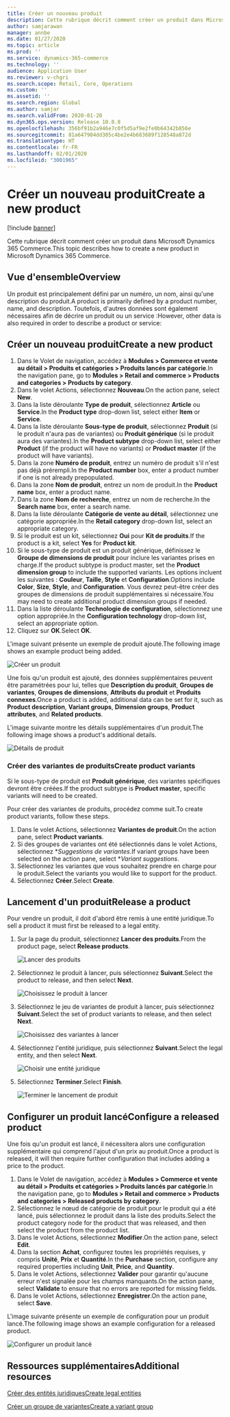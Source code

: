 ```yaml
---
title: Créer un nouveau produit
description: Cette rubrique décrit comment créer un produit dans Microsoft Dynamics 365 Commerce.
author: samjarawan
manager: annbe
ms.date: 01/27/2020
ms.topic: article
ms.prod: ''
ms.service: dynamics-365-commerce
ms.technology: ''
audience: Application User
ms.reviewer: v-chgri
ms.search.scope: Retail, Core, Operations
ms.custom: ''
ms.assetid: ''
ms.search.region: Global
ms.author: samjar
ms.search.validFrom: 2020-01-20
ms.dyn365.ops.version: Release 10.0.8
ms.openlocfilehash: 356bf91b2a946e7c0f5d5af9e2fe0b64342b856e
ms.sourcegitcommit: 81a647904dd305c4be2e4b683689f128548a872d
ms.translationtype: HT
ms.contentlocale: fr-FR
ms.lasthandoff: 02/01/2020
ms.locfileid: "3001965"
---
```

# <a name="create-a-new-product"></a><span data-ttu-id="614a8-103">Créer un nouveau produit</span><span class="sxs-lookup"><span data-stu-id="614a8-103">Create a new product</span></span>


[!include [banner](includes/banner.md)]

<span data-ttu-id="614a8-104">Cette rubrique décrit comment créer un produit dans Microsoft Dynamics 365 Commerce.</span><span class="sxs-lookup"><span data-stu-id="614a8-104">This topic describes how to create a new product in Microsoft Dynamics 365 Commerce.</span></span>

## <a name="overview"></a><span data-ttu-id="614a8-105">Vue d'ensemble</span><span class="sxs-lookup"><span data-stu-id="614a8-105">Overview</span></span>

<span data-ttu-id="614a8-106">Un produit est principalement défini par un numéro, un nom, ainsi qu'une description du produit.</span><span class="sxs-lookup"><span data-stu-id="614a8-106">A product is primarily defined by a product number, name, and description.</span></span> <span data-ttu-id="614a8-107">Toutefois, d'autres données sont également nécessaires afin de décrire un produit ou un service :</span><span class="sxs-lookup"><span data-stu-id="614a8-107">However, other data is also required in order to describe a product or service:</span></span>

## <a name="create-a-new-product"></a><span data-ttu-id="614a8-108">Créer un nouveau produit</span><span class="sxs-lookup"><span data-stu-id="614a8-108">Create a new product</span></span>

1. <span data-ttu-id="614a8-109">Dans le Volet de navigation, accédez à **Modules \> Commerce et vente au détail \> Produits et catégories \> Produits lancés par catégorie**.</span><span class="sxs-lookup"><span data-stu-id="614a8-109">In the navigation pane, go to **Modules \> Retail and commerce \> Products and categories \> Products by category**.</span></span>
1. <span data-ttu-id="614a8-110">Dans le volet Actions, sélectionnez **Nouveau**.</span><span class="sxs-lookup"><span data-stu-id="614a8-110">On the action pane, select **New**.</span></span>
1. <span data-ttu-id="614a8-111">Dans la liste déroulante **Type de produit**, sélectionnez **Article** ou **Service**.</span><span class="sxs-lookup"><span data-stu-id="614a8-111">In the **Product type** drop-down list, select either **Item** or **Service**.</span></span>
1. <span data-ttu-id="614a8-112">Dans la liste déroulante **Sous-type de produit**, sélectionnez **Produit** (si le produit n'aura pas de variantes) ou **Produit générique** (si le produit aura des variantes).</span><span class="sxs-lookup"><span data-stu-id="614a8-112">In the **Product subtype** drop-down list, select either **Product** (if the product will have no variants) or **Product master** (if the product will have variants).</span></span>
1. <span data-ttu-id="614a8-113">Dans la zone **Numéro de produit**, entrez un numéro de produit s'il n'est pas déjà prérempli.</span><span class="sxs-lookup"><span data-stu-id="614a8-113">In the **Product number** box, enter a product number if one is not already prepopulated.</span></span>
1. <span data-ttu-id="614a8-114">Dans la zone **Nom de produit**, entrez un nom de produit.</span><span class="sxs-lookup"><span data-stu-id="614a8-114">In the **Product name** box, enter a product name.</span></span>
1. <span data-ttu-id="614a8-115">Dans la zone **Nom de recherche**, entrez un nom de recherche.</span><span class="sxs-lookup"><span data-stu-id="614a8-115">In the **Search name** box, enter a search name.</span></span>
1. <span data-ttu-id="614a8-116">Dans la liste déroulante **Catégorie de vente au détail**, sélectionnez une catégorie appropriée.</span><span class="sxs-lookup"><span data-stu-id="614a8-116">In the **Retail category** drop-down list, select an appropriate category.</span></span>
1. <span data-ttu-id="614a8-117">Si le produit est un kit, sélectionnez **Oui** pour **Kit de produits**.</span><span class="sxs-lookup"><span data-stu-id="614a8-117">If the product is a kit, select **Yes** for **Product kit**.</span></span>
1. <span data-ttu-id="614a8-118">Si le sous-type de produit est un produit générique, définissez le **Groupe de dimensions de produit** pour inclure les variantes prises en charge.</span><span class="sxs-lookup"><span data-stu-id="614a8-118">If the product subtype is product master, set the **Product dimension group** to include the supported variants.</span></span> <span data-ttu-id="614a8-119">Les options incluent les suivantes : **Couleur**, **Taille**, **Style** et **Configuration**.</span><span class="sxs-lookup"><span data-stu-id="614a8-119">Options include **Color**, **Size**, **Style**, and **Configuration**.</span></span> <span data-ttu-id="614a8-120">Vous devrez peut-être créer des groupes de dimensions de produit supplémentaires si nécessaire.</span><span class="sxs-lookup"><span data-stu-id="614a8-120">You may need to create additional product dimension groups if needed.</span></span>
1. <span data-ttu-id="614a8-121">Dans la liste déroulante **Technologie de configuration**, sélectionnez une option appropriée.</span><span class="sxs-lookup"><span data-stu-id="614a8-121">In the **Configuration technology** drop-down list, select an appropriate option.</span></span>
1. <span data-ttu-id="614a8-122">Cliquez sur **OK**.</span><span class="sxs-lookup"><span data-stu-id="614a8-122">Select **OK**.</span></span>

<span data-ttu-id="614a8-123">L'image suivant présente un exemple de produit ajouté.</span><span class="sxs-lookup"><span data-stu-id="614a8-123">The following image shows an example product being added.</span></span>

![Créer un produit](media/create-new-product.png)

<span data-ttu-id="614a8-125">Une fois qu'un produit est ajouté, des données supplémentaires peuvent être paramétrées pour lui, telles que **Description du produit**, **Groupes de variantes**, **Groupes de dimensions**, **Attributs du produit** et **Produits connexes**.</span><span class="sxs-lookup"><span data-stu-id="614a8-125">Once a product is added, additional data can be set for it, such as **Product description**, **Variant groups**, **Dimension groups**, **Product attributes**, and **Related products**.</span></span>

<span data-ttu-id="614a8-126">L'image suivante montre les détails supplémentaires d'un produit.</span><span class="sxs-lookup"><span data-stu-id="614a8-126">The following image shows a product's additional details.</span></span>

![Détails de produit](media/create-new-product-2.png)

### <a name="create-product-variants"></a><span data-ttu-id="614a8-128">Créer des variantes de produits</span><span class="sxs-lookup"><span data-stu-id="614a8-128">Create product variants</span></span>

<span data-ttu-id="614a8-129">Si le sous-type de produit est **Produit générique**, des variantes spécifiques devront être créées.</span><span class="sxs-lookup"><span data-stu-id="614a8-129">If the product subtype is **Product master**, specific variants will need to be created.</span></span> 

<span data-ttu-id="614a8-130">Pour créer des variantes de produits, procédez comme suit.</span><span class="sxs-lookup"><span data-stu-id="614a8-130">To create product variants, follow these steps.</span></span>

1. <span data-ttu-id="614a8-131">Dans le volet Actions, sélectionnez **Variantes de produit**.</span><span class="sxs-lookup"><span data-stu-id="614a8-131">On the action pane, select **Product variants**.</span></span>
1. <span data-ttu-id="614a8-132">Si des groupes de variantes ont été sélectionnés dans le volet Actions, sélectionnez \**Suggestions de variantes*.</span><span class="sxs-lookup"><span data-stu-id="614a8-132">If variant groups have been selected on the action pane, select \**Variant suggestions*.</span></span>
1. <span data-ttu-id="614a8-133">Sélectionnez les variantes que vous souhaitez prendre en charge pour le produit.</span><span class="sxs-lookup"><span data-stu-id="614a8-133">Select the variants you would like to support for the product.</span></span>
1. <span data-ttu-id="614a8-134">Sélectionnez **Créer**.</span><span class="sxs-lookup"><span data-stu-id="614a8-134">Select **Create**.</span></span>

## <a name="release-a-product"></a><span data-ttu-id="614a8-135">Lancement d'un produit</span><span class="sxs-lookup"><span data-stu-id="614a8-135">Release a product</span></span>

<span data-ttu-id="614a8-136">Pour vendre un produit, il doit d'abord être remis à une entité juridique.</span><span class="sxs-lookup"><span data-stu-id="614a8-136">To sell a product it must first be released to a legal entity.</span></span>

1. <span data-ttu-id="614a8-137">Sur la page du produit, sélectionnez **Lancer des produits**.</span><span class="sxs-lookup"><span data-stu-id="614a8-137">From the product page, select **Release products**.</span></span>

    ![Lancer des produits](media/create-new-product-3.png)

1. <span data-ttu-id="614a8-139">Sélectionnez le produit à lancer, puis sélectionnez **Suivant**.</span><span class="sxs-lookup"><span data-stu-id="614a8-139">Select the product to release, and then select **Next**.</span></span>

    ![Choisissez le produit à lancer](media/create-new-product-4.png)

1. <span data-ttu-id="614a8-141">Sélectionnez le jeu de variantes de produit à lancer, puis sélectionnez **Suivant**.</span><span class="sxs-lookup"><span data-stu-id="614a8-141">Select the set of product variants to release, and then select **Next**.</span></span>

    ![Choisissez des variantes à lancer](media/create-new-product-5.png)

1. <span data-ttu-id="614a8-143">Sélectionnez l'entité juridique, puis sélectionnez **Suivant**.</span><span class="sxs-lookup"><span data-stu-id="614a8-143">Select the legal entity, and then select **Next**.</span></span>

    ![Choisir une entité juridique](media/create-new-product-6.png)

1. <span data-ttu-id="614a8-145">Sélectionnez **Terminer**.</span><span class="sxs-lookup"><span data-stu-id="614a8-145">Select **Finish**.</span></span>

    ![Terminer le lancement de produit](media/create-new-product-7.png)

## <a name="configure-a-released-product"></a><span data-ttu-id="614a8-147">Configurer un produit lancé</span><span class="sxs-lookup"><span data-stu-id="614a8-147">Configure a released product</span></span>

<span data-ttu-id="614a8-148">Une fois qu'un produit est lancé, il nécessitera alors une configuration supplémentaire qui comprend l'ajout d'un prix au produit.</span><span class="sxs-lookup"><span data-stu-id="614a8-148">Once a product is released, it will then require further configuration that includes adding a price to the product.</span></span>

1. <span data-ttu-id="614a8-149">Dans le Volet de navigation, accédez à **Modules \> Commerce et vente au détail \> Produits et catégories \> Produits lancés par catégorie**.</span><span class="sxs-lookup"><span data-stu-id="614a8-149">In the navigation pane, go to **Modules \> Retail and commerce \> Products and categories \> Released products by category**.</span></span>
1. <span data-ttu-id="614a8-150">Sélectionnez le nœud de catégorie de produit pour le produit qui a été lancé, puis sélectionnez le produit dans la liste des produits.</span><span class="sxs-lookup"><span data-stu-id="614a8-150">Select the product category node for the product that was released, and then select the product from the product list.</span></span>
1. <span data-ttu-id="614a8-151">Dans le volet Actions, sélectionnez **Modifier**.</span><span class="sxs-lookup"><span data-stu-id="614a8-151">On the action pane, select **Edit**.</span></span>
1. <span data-ttu-id="614a8-152">Dans la section **Achat**, configurez toutes les propriétés requises, y compris **Unité**, **Prix**  et **Quantité**.</span><span class="sxs-lookup"><span data-stu-id="614a8-152">In the **Purchase** section, configure any required properties including **Unit**, **Price**,  and **Quantity**.</span></span>
1. <span data-ttu-id="614a8-153">Dans le volet Actions, sélectionnez **Valider** pour garantir qu'aucune erreur n'est signalée pour les champs manquants.</span><span class="sxs-lookup"><span data-stu-id="614a8-153">On the action pane, select **Validate** to ensure that no errors are reported for missing fields.</span></span>
1. <span data-ttu-id="614a8-154">Dans le volet Actions, sélectionnez **Enregistrer**.</span><span class="sxs-lookup"><span data-stu-id="614a8-154">On the action pane, select **Save**.</span></span>

<span data-ttu-id="614a8-155">L'image suivante présente un exemple de configuration pour un produit lancé.</span><span class="sxs-lookup"><span data-stu-id="614a8-155">The following image shows an example configuration for a released product.</span></span>

![Configurer un produit lancé](media/create-new-product-8.png)

## <a name="additional-resources"></a><span data-ttu-id="614a8-157">Ressources supplémentaires</span><span class="sxs-lookup"><span data-stu-id="614a8-157">Additional resources</span></span>

[<span data-ttu-id="614a8-158">Créer des entités juridiques</span><span class="sxs-lookup"><span data-stu-id="614a8-158">Create legal entities</span></span>](channels-legal-entities.md)

[<span data-ttu-id="614a8-159">Créer un groupe de variantes</span><span class="sxs-lookup"><span data-stu-id="614a8-159">Create a variant group</span></span>](create-variant-group.md) 
